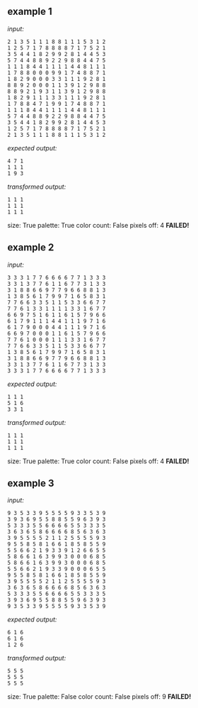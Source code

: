 
## example 1
*input:*
```
2 1 3 5 1 1 1 8 8 1 1 1 5 3 1 2
1 2 5 7 1 7 8 8 8 8 7 1 7 5 2 1
3 5 4 4 1 8 2 9 9 2 8 1 4 4 5 3
5 7 4 4 8 8 9 2 2 9 8 8 4 4 7 5
1 1 1 8 4 4 1 1 1 1 4 4 8 1 1 1
1 7 8 8 0 0 0 9 9 1 7 4 8 8 7 1
1 8 2 9 0 0 0 3 3 1 1 1 9 2 8 1
8 8 9 2 0 0 0 1 1 3 9 1 2 9 8 8
8 8 9 2 1 9 3 1 1 3 9 1 2 9 8 8
1 8 2 9 1 1 1 3 3 1 1 1 9 2 8 1
1 7 8 8 4 7 1 9 9 1 7 4 8 8 7 1
1 1 1 8 4 4 1 1 1 1 4 4 8 1 1 1
5 7 4 4 8 8 9 2 2 9 8 8 4 4 7 5
3 5 4 4 1 8 2 9 9 2 8 1 4 4 5 3
1 2 5 7 1 7 8 8 8 8 7 1 7 5 2 1
2 1 3 5 1 1 1 8 8 1 1 1 5 3 1 2
```
*expected output:*
```
4 7 1
1 1 1
1 9 3
```
*transformed output:*
```
1 1 1
1 1 1
1 1 1
```
size: True
palette: True
color count: False
pixels off: 4
**FAILED!**

## example 2
*input:*
```
3 3 3 1 7 7 6 6 6 6 7 7 1 3 3 3
3 3 1 3 7 7 6 1 1 6 7 7 3 1 3 3
3 1 8 8 6 6 9 7 7 9 6 6 8 8 1 3
1 3 8 5 6 1 7 9 9 7 1 6 5 8 3 1
7 7 6 6 3 3 5 1 1 5 3 3 6 6 7 7
7 7 6 1 3 3 1 1 1 1 3 3 1 6 7 7
6 6 9 7 5 1 6 1 1 6 1 5 7 9 6 6
6 1 7 9 1 1 1 4 4 1 1 1 9 7 1 6
6 1 7 9 0 0 0 4 4 1 1 1 9 7 1 6
6 6 9 7 0 0 0 1 1 6 1 5 7 9 6 6
7 7 6 1 0 0 0 1 1 1 3 3 1 6 7 7
7 7 6 6 3 3 5 1 1 5 3 3 6 6 7 7
1 3 8 5 6 1 7 9 9 7 1 6 5 8 3 1
3 1 8 8 6 6 9 7 7 9 6 6 8 8 1 3
3 3 1 3 7 7 6 1 1 6 7 7 3 1 3 3
3 3 3 1 7 7 6 6 6 6 7 7 1 3 3 3
```
*expected output:*
```
1 1 1
5 1 6
3 3 1
```
*transformed output:*
```
1 1 1
1 1 1
1 1 1
```
size: True
palette: True
color count: False
pixels off: 4
**FAILED!**

## example 3
*input:*
```
9 3 5 3 3 9 5 5 5 5 9 3 3 5 3 9
3 9 3 6 9 5 5 8 8 5 5 9 6 3 9 3
5 3 3 3 5 5 6 6 6 6 5 5 3 3 3 5
3 6 3 6 5 8 6 6 6 6 8 5 6 3 6 3
3 9 5 5 5 5 2 1 1 2 5 5 5 5 9 3
9 5 5 8 5 8 1 6 6 1 8 5 8 5 5 9
5 5 6 6 2 1 9 3 3 9 1 2 6 6 5 5
5 8 6 6 1 6 3 9 9 3 0 0 0 6 8 5
5 8 6 6 1 6 3 9 9 3 0 0 0 6 8 5
5 5 6 6 2 1 9 3 3 9 0 0 0 6 5 5
9 5 5 8 5 8 1 6 6 1 8 5 8 5 5 9
3 9 5 5 5 5 2 1 1 2 5 5 5 5 9 3
3 6 3 6 5 8 6 6 6 6 8 5 6 3 6 3
5 3 3 3 5 5 6 6 6 6 5 5 3 3 3 5
3 9 3 6 9 5 5 8 8 5 5 9 6 3 9 3
9 3 5 3 3 9 5 5 5 5 9 3 3 5 3 9
```
*expected output:*
```
6 1 6
6 1 6
1 2 6
```
*transformed output:*
```
5 5 5
5 5 5
5 5 5
```
size: True
palette: False
color count: False
pixels off: 9
**FAILED!**
